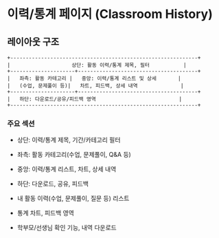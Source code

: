 # 이력/통계 페이지 (Classroom History)

## 레이아웃 구조

```
+-------------------------------------------------------------+
|                    상단: 활동 이력/통계 제목, 필터           |
+---------------------+---------------------------------------+
|   좌측: 활동 카테고리 |   중앙: 이력/통계 리스트 및 상세       |
|   (수업, 문제풀이 등)|   차트, 피드백, 상세 내역              |
+---------------------+---------------------------------------+
|   하단: 다운로드/공유/피드백 영역                           |
+-------------------------------------------------------------+
```

### 주요 섹션
- 상단: 이력/통계 제목, 기간/카테고리 필터
- 좌측: 활동 카테고리(수업, 문제풀이, Q&A 등)
- 중앙: 이력/통계 리스트, 차트, 상세 내역
- 하단: 다운로드, 공유, 피드백


- 내 활동 이력(수업, 문제풀이, 질문 등) 리스트
- 통계 차트, 피드백 영역
- 학부모/선생님 확인 기능, 내역 다운로드
